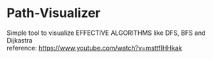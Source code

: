 # Path-Visualizer

Simple tool to visualize EFFECTIVE ALGORITHMS like DFS, BFS and Dijkastra <br>
reference: https://www.youtube.com/watch?v=msttfIHHkak
